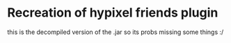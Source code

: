 # Recreation of hypixel friends plugin
 this is the decompiled version of the .jar so its probs missing some things :/
